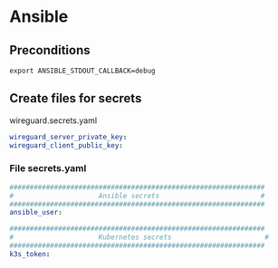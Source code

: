 # Ansible

## Preconditions

```shell
export ANSIBLE_STDOUT_CALLBACK=debug
```

## Create files for secrets

wireguard.secrets.yaml

```yaml
wireguard_server_private_key:
wireguard_client_public_key:
```

### File secrets.yaml

```yaml
###############################################################
#                     Ansible secrets                         #
###############################################################
ansible_user:

###############################################################
#                     Kubernetes secrets                       #
###############################################################
k3s_token: 
```
